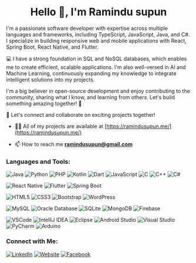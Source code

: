 <h1 align="center"> Hello 👋, I'm Ramindu supun</h1>


I'm a passionate software developer with expertise across multiple languages and frameworks, including TypeScript, JavaScript, Java, and C#. I specialize in building responsive web and mobile applications with React, Spring Boot, React Native, and Flutter.

💻 I have a strong foundation in SQL and NoSQL databases, which enables me to create efficient, scalable applications. I'm also well-versed in AI and Machine Learning, continuously expanding my knowledge to integrate intelligent solutions into my projects.

I'm a big believer in open-source development and enjoy contributing to the community, sharing what I know, and learning from others. Let's build something amazing together! 🚀

🌟 Let's connect and collaborate on exciting projects together!

- 👨‍💻 All of my projects are available at [https://ramindusupun.me/](https://ramindusupun.me/)



- 📫 How to reach me **ramindusupun@gmail.com**

### Languages and Tools:

![Java](https://img.shields.io/badge/-Java-007396?style=flat&logo=java&logoColor=white)
![Python](https://img.shields.io/badge/-Python-3776AB?style=flat&logo=python&logoColor=white)
![PHP](https://img.shields.io/badge/-PHP-777BB4?style=flat&logo=php&logoColor=white)
![Kotlin](https://img.shields.io/badge/-Kotlin-0095D5?style=flat&logo=kotlin&logoColor=white)
![Dart](https://img.shields.io/badge/-Dart-0175C2?style=flat&logo=dart&logoColor=white)
![JavaScript](https://img.shields.io/badge/-JavaScript-F7DF1E?style=flat&logo=javascript&logoColor=black)
![C](https://img.shields.io/badge/-C-00599C?style=flat&logo=c&logoColor=white)
![C++](https://img.shields.io/badge/-C++-00599C?style=flat&logo=c%2B%2B&logoColor=white)
![C#](https://img.shields.io/badge/-C%23-239120?style=flat&logo=c-sharp&logoColor=white)

![React Native](https://img.shields.io/badge/-React_Native-61DAFB?style=flat&logo=react&logoColor=white)
![Flutter](https://img.shields.io/badge/-Flutter-02569B?style=flat&logo=flutter&logoColor=white)
![Spring Boot](https://img.shields.io/badge/-Spring_Boot-6DB33F?style=flat&logo=spring-boot&logoColor=white)

![HTML5](https://img.shields.io/badge/-HTML5-E34F26?style=flat&logo=html5&logoColor=white)
![CSS3](https://img.shields.io/badge/-CSS3-1572B6?style=flat&logo=css3&logoColor=white)
![Bootstrap](https://img.shields.io/badge/-Bootstrap-563D7C?style=flat&logo=bootstrap&logoColor=white)
![WordPress](https://img.shields.io/badge/-WordPress-21759B?style=flat&logo=wordpress&logoColor=white)

![MySQL](https://img.shields.io/badge/-MySQL-4479A1?style=flat&logo=mysql&logoColor=white)
![Oracle Database](https://img.shields.io/badge/-Oracle%20Database-F80000?style=flat&logo=oracle&logoColor=white)
![SQLite](https://img.shields.io/badge/-SQLite-003B57?style=flat&logo=sqlite&logoColor=white)
![MongoDB](https://img.shields.io/badge/-MongoDB-47A248?style=flat&logo=mongodb&logoColor=white)
![Firebase](https://img.shields.io/badge/-Firebase-FFCA28?style=flat&logo=firebase&logoColor=black)

![VSCode](https://img.shields.io/badge/-VSCode-007ACC?style=flat&logo=visual-studio-code&logoColor=white)
![IntelliJ IDEA](https://img.shields.io/badge/-IntelliJ_IDEA-000000?style=flat&logo=intellij-idea&logoColor=white)
![Eclipse](https://img.shields.io/badge/-Eclipse-2C2255?style=flat&logo=eclipse&logoColor=white)
![Android Studio](https://img.shields.io/badge/-Android_Studio-3DDC84?style=flat&logo=android-studio&logoColor=white)
![Visual Studio](https://img.shields.io/badge/-Visual_Studio-5C2D91?style=flat&logo=visual-studio&logoColor=white)
![PyCharm](https://img.shields.io/badge/-PyCharm-000000?style=flat&logo=pycharm&logoColor=white)
![Arduino](https://img.shields.io/badge/-Arduino-00979D?style=flat&logo=arduino&logoColor=white)

### Connect with Me:

[![LinkedIn](https://img.shields.io/badge/-LinkedIn-0077B5?style=flat&logo=linkedin&logoColor=white)](https://www.linkedin.com/in/pasindu-aluthwalahewa-471b6b229/)
[![Website](https://img.shields.io/badge/-Website-0088CC?style=flat&logo=google-chrome&logoColor=white)](https://ramindusupun.me/)
[![Facebook](https://img.shields.io/badge/-Facebook-1877F2?style=flat&logo=facebook&logoColor=white)](https://www.facebook.com/profile.php?id=100029046765112)


